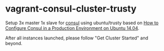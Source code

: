 # vagrant-consul-cluster-trusty

Setup 3x master 1x slave for [consul](https://www.consul.io/) using ubuntu/trusty based on [How to Configure Consul in a Production Environment on Ubuntu 14.04](https://www.digitalocean.com/community/tutorials/how-to-configure-consul-in-a-production-environment-on-ubuntu-14-04).

After all instances launched, please follow "Get Cluster Started" and beyond.
